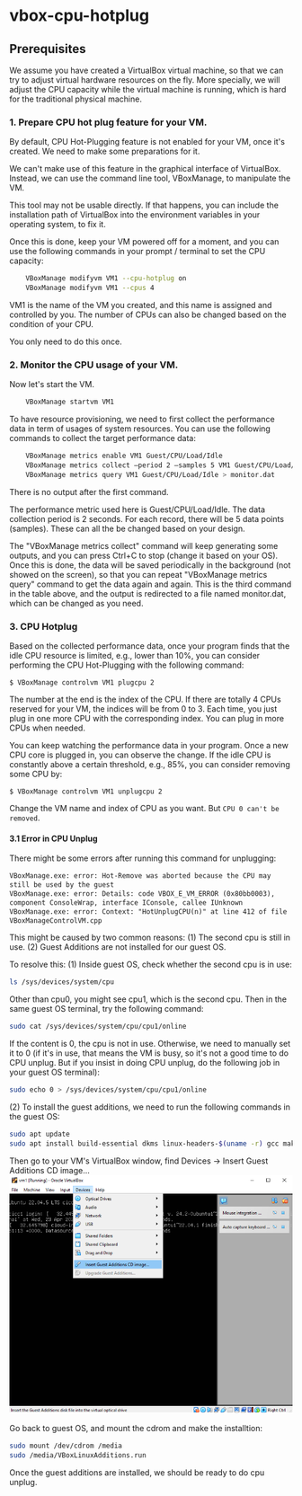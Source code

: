# vbox-cpu-hotplug

## Prerequisites

We assume you have created a VirtualBox virtual machine, so that we can try to adjust virtual hardware resources on the fly. More specially, we will adjust the CPU capacity while the virtual machine is running, which is hard for the traditional physical machine.

### 1. Prepare CPU hot plug feature for your VM.

By default, CPU Hot-Plugging feature is not enabled for your VM, once it's created. We need to make some preparations for it.

We can't make use of this feature in the graphical interface of VirtualBox. Instead, we can use the command line tool, VBoxManage, to manipulate the VM.

This tool may not be usable directly. If that happens, you can include the installation path of VirtualBox into the environment variables in your operating system, to fix it.

Once this is done, keep your VM powered off for a moment, and you can use the following commands in your prompt / terminal to set the CPU capacity:

```bash
    VBoxManage modifyvm VM1 --cpu-hotplug on
    VBoxManage modifyvm VM1 --cpus 4
```

VM1 is the name of the VM you created, and this name is assigned and controlled by you. The number of CPUs can also be changed based on the condition of your CPU.

You only need to do this once.

### 2. Monitor the CPU usage of your VM.

Now let's start the VM.

```bash
    VBoxManage startvm VM1
```

To have resource provisioning, we need to first collect the performance data in term of usages of system resources. You can use the following commands to collect the target performance data:

```bash
    VBoxManage metrics enable VM1 Guest/CPU/Load/Idle
    VBoxManage metrics collect –period 2 –samples 5 VM1 Guest/CPU/Load/Idle
    VBoxManage metrics query VM1 Guest/CPU/Load/Idle > monitor.dat
```

There is no output after the first command.

The performance metric used here is Guest/CPU/Load/Idle. The data collection period is 2 seconds. For each record, there will be 5 data points (samples). These can all the be changed based on your design.

The "VBoxManage metrics collect" command will keep generating some outputs, and you can press Ctrl+C to stop (change it based on your OS). Once this is done, the data will be saved periodically in the background (not showed on the screen), so that you can repeat "VBoxManage metrics query" command to get the data again and again. This is the third command in the table above, and the output is redirected to a file named monitor.dat, which can be changed as you need. 

### 3. CPU Hotplug
Based on the collected performance data, once your program finds that the idle CPU resource is limited, e.g., lower than 10%, you can consider performing the CPU Hot-Plugging with the following command:

```
$ VBoxManage controlvm VM1 plugcpu 2
```

The number at the end is the index of the CPU. If there are totally 4 CPUs reserved for your VM, the indices will be from 0 to 3. Each time, you just plug in one more CPU with the corresponding index. You can plug in more CPUs when needed.

You can keep watching the performance data in your program. Once a new CPU core is plugged in, you can observe the change. If the idle CPU is constantly above a certain threshold, e.g., 85%, you can consider removing some CPU by:

```
$ VBoxManage controlvm VM1 unplugcpu 2
```

Change the VM name and index of CPU as you want. But `CPU 0 can't be removed`.

#### 3.1 Error in CPU Unplug

There might be some errors after running this command for unplugging:

```
VBoxManage.exe: error: Hot-Remove was aborted because the CPU may still be used by the guest
VBoxManage.exe: error: Details: code VBOX_E_VM_ERROR (0x80bb0003), component ConsoleWrap, interface IConsole, callee IUnknown
VBoxManage.exe: error: Context: "HotUnplugCPU(n)" at line 412 of file VBoxManageControlVM.cpp
```

This might be caused by two common reasons:
(1) The second cpu is still in use.
(2) Guest Additions are not installed for our guest OS.

To resolve this:
(1) Inside guest OS, check whether the second cpu is in use:
```bash
ls /sys/devices/system/cpu
```
Other than cpu0, you might see cpu1, which is the second cpu. Then in the same guest OS terminal, try the following command:
```bash
sudo cat /sys/devices/system/cpu/cpu1/online
```
If the content is 0, the cpu is not in use. Otherwise, we need to manually set it to 0 (if it's in use, that means the VM is busy, so it's not a good time to do CPU unplug. But if you insist in doing CPU unplug, do the following job in your guest OS terminal):
```bash
sudo echo 0 > /sys/devices/system/cpu/cpu1/online
```

(2) To install the guest additions, we need to run the following commands in the guest OS:
```bash
sudo apt update
sudo apt install build-essential dkms linux-headers-$(uname -r) gcc make perl
```
Then go to your VM's VirtualBox window, find Devices -> Insert Guest Additions CD image...
![diagram](guest_additions.png)

Go back to guest OS, and mount the cdrom and make the installtion:
```bash
sudo mount /dev/cdrom /media
sudo /media/VBoxLinuxAdditions.run
```
Once the guest additions are installed, we should be ready to do cpu unplug.

